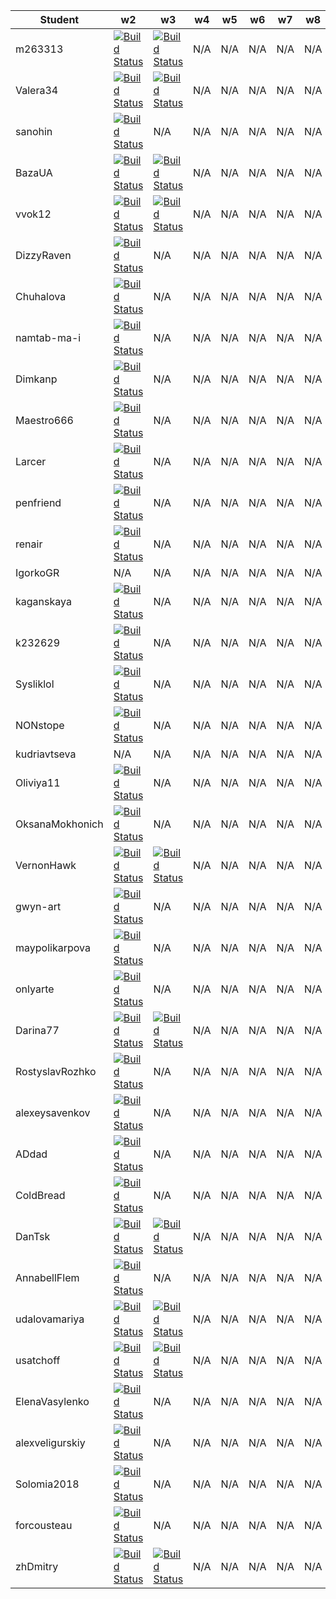 
| Student | w2 | w3 | w4 | w5 | w6 | w7 | w8 | w9 | w10 | w11 |
| --- | --- | --- | --- | --- | --- | --- | --- | --- | --- | --- |
| m263313 | [![Build Status](https://dev.azure.com/ashabinskiy/KmaOoad18/_apis/build/status/assignment-w2-m263313-ci)](vstfs:///Build/Definition/99) | [![Build Status](https://dev.azure.com/ashabinskiy/KmaOoad18/_apis/build/status/assignment-w3-m263313-ci)](vstfs:///Build/Definition/124) | N/A | N/A | N/A | N/A | N/A | N/A | N/A | N/A |
| Valera34 | [![Build Status](https://dev.azure.com/ashabinskiy/KmaOoad18/_apis/build/status/assignment-w2-Valera34-ci)](vstfs:///Build/Definition/116) | [![Build Status](https://dev.azure.com/ashabinskiy/KmaOoad18/_apis/build/status/assignment-w3-Valera34-ci)](vstfs:///Build/Definition/127) | N/A | N/A | N/A | N/A | N/A | N/A | N/A | N/A |
| sanohin | [![Build Status](https://dev.azure.com/ashabinskiy/KmaOoad18/_apis/build/status/assignment-w2-sanohin-ci)](vstfs:///Build/Definition/110) | N/A | N/A | N/A | N/A | N/A | N/A | N/A | N/A | N/A |
| BazaUA | [![Build Status](https://dev.azure.com/ashabinskiy/KmaOoad18/_apis/build/status/assignment-w2-BazaUA-ci)](vstfs:///Build/Definition/85) | [![Build Status](https://dev.azure.com/ashabinskiy/KmaOoad18/_apis/build/status/assignment-w3-BazaUA-ci)](vstfs:///Build/Definition/121) | N/A | N/A | N/A | N/A | N/A | N/A | N/A | N/A |
| vvok12 | [![Build Status](https://dev.azure.com/ashabinskiy/KmaOoad18/_apis/build/status/assignment-w2-vvok12-ci)](vstfs:///Build/Definition/118) | [![Build Status](https://dev.azure.com/ashabinskiy/KmaOoad18/_apis/build/status/assignment-w3-vvok12-ci)](vstfs:///Build/Definition/129) | N/A | N/A | N/A | N/A | N/A | N/A | N/A | N/A |
| DizzyRaven | [![Build Status](https://dev.azure.com/ashabinskiy/KmaOoad18/_apis/build/status/assignment-w2-DizzyRaven-ci)](vstfs:///Build/Definition/91) | N/A | N/A | N/A | N/A | N/A | N/A | N/A | N/A | N/A |
| Chuhalova | [![Build Status](https://dev.azure.com/ashabinskiy/KmaOoad18/_apis/build/status/assignment-w2-Chuhalova-ci)](vstfs:///Build/Definition/86) | N/A | N/A | N/A | N/A | N/A | N/A | N/A | N/A | N/A |
| namtab-ma-i | [![Build Status](https://dev.azure.com/ashabinskiy/KmaOoad18/_apis/build/status/assignment-w2-namtab-ma-i-ci)](vstfs:///Build/Definition/102) | N/A | N/A | N/A | N/A | N/A | N/A | N/A | N/A | N/A |
| Dimkanp | [![Build Status](https://dev.azure.com/ashabinskiy/KmaOoad18/_apis/build/status/assignment-w2-Dimkanp-ci)](vstfs:///Build/Definition/90) | N/A | N/A | N/A | N/A | N/A | N/A | N/A | N/A | N/A |
| Maestro666 | [![Build Status](https://dev.azure.com/ashabinskiy/KmaOoad18/_apis/build/status/assignment-w2-Maestro666-ci)](vstfs:///Build/Definition/100) | N/A | N/A | N/A | N/A | N/A | N/A | N/A | N/A | N/A |
| Larcer | [![Build Status](https://dev.azure.com/ashabinskiy/KmaOoad18/_apis/build/status/assignment-w2-Larcer-ci)](vstfs:///Build/Definition/98) | N/A | N/A | N/A | N/A | N/A | N/A | N/A | N/A | N/A |
| penfriend | [![Build Status](https://dev.azure.com/ashabinskiy/KmaOoad18/_apis/build/status/assignment-w2-penfriend-ci)](vstfs:///Build/Definition/107) | N/A | N/A | N/A | N/A | N/A | N/A | N/A | N/A | N/A |
| renair | [![Build Status](https://dev.azure.com/ashabinskiy/KmaOoad18/_apis/build/status/assignment-w2-renair-ci)](vstfs:///Build/Definition/108) | N/A | N/A | N/A | N/A | N/A | N/A | N/A | N/A | N/A |
| IgorkoGR | N/A | N/A | N/A | N/A | N/A | N/A | N/A | N/A | N/A | N/A |
| kaganskaya | [![Build Status](https://dev.azure.com/ashabinskiy/KmaOoad18/_apis/build/status/assignment-w2-kaganskaya-ci)](vstfs:///Build/Definition/96) | N/A | N/A | N/A | N/A | N/A | N/A | N/A | N/A | N/A |
| k232629 | [![Build Status](https://dev.azure.com/ashabinskiy/KmaOoad18/_apis/build/status/assignment-w2-k232629-ci)](vstfs:///Build/Definition/95) | N/A | N/A | N/A | N/A | N/A | N/A | N/A | N/A | N/A |
| Sysliklol | [![Build Status](https://dev.azure.com/ashabinskiy/KmaOoad18/_apis/build/status/assignment-w2-Sysliklol-ci)](vstfs:///Build/Definition/113) | N/A | N/A | N/A | N/A | N/A | N/A | N/A | N/A | N/A |
| NONstope | [![Build Status](https://dev.azure.com/ashabinskiy/KmaOoad18/_apis/build/status/assignment-w2-NONstope-ci)](vstfs:///Build/Definition/103) | N/A | N/A | N/A | N/A | N/A | N/A | N/A | N/A | N/A |
| kudriavtseva | N/A | N/A | N/A | N/A | N/A | N/A | N/A | N/A | N/A | N/A |
| Oliviya11 | [![Build Status](https://dev.azure.com/ashabinskiy/KmaOoad18/_apis/build/status/assignment-w2-Oliviya11-ci)](vstfs:///Build/Definition/105) | N/A | N/A | N/A | N/A | N/A | N/A | N/A | N/A | N/A |
| OksanaMokhonich | [![Build Status](https://dev.azure.com/ashabinskiy/KmaOoad18/_apis/build/status/assignment-w2-OksanaMokhonich-ci)](vstfs:///Build/Definition/104) | N/A | N/A | N/A | N/A | N/A | N/A | N/A | N/A | N/A |
| VernonHawk | [![Build Status](https://dev.azure.com/ashabinskiy/KmaOoad18/_apis/build/status/assignment-w2-VernonHawk-ci)](vstfs:///Build/Definition/117) | [![Build Status](https://dev.azure.com/ashabinskiy/KmaOoad18/_apis/build/status/assignment-w3-VernonHawk-ci)](vstfs:///Build/Definition/128) | N/A | N/A | N/A | N/A | N/A | N/A | N/A | N/A |
| gwyn-art | [![Build Status](https://dev.azure.com/ashabinskiy/KmaOoad18/_apis/build/status/assignment-w2-gwyn-art-ci)](vstfs:///Build/Definition/94) | N/A | N/A | N/A | N/A | N/A | N/A | N/A | N/A | N/A |
| maypolikarpova | [![Build Status](https://dev.azure.com/ashabinskiy/KmaOoad18/_apis/build/status/assignment-w2-maypolikarpova-ci)](vstfs:///Build/Definition/101) | N/A | N/A | N/A | N/A | N/A | N/A | N/A | N/A | N/A |
| onlyarte | [![Build Status](https://dev.azure.com/ashabinskiy/KmaOoad18/_apis/build/status/assignment-w2-onlyarte-ci)](vstfs:///Build/Definition/106) | N/A | N/A | N/A | N/A | N/A | N/A | N/A | N/A | N/A |
| Darina77 | [![Build Status](https://dev.azure.com/ashabinskiy/KmaOoad18/_apis/build/status/assignment-w2-Darina77-ci)](vstfs:///Build/Definition/89) | [![Build Status](https://dev.azure.com/ashabinskiy/KmaOoad18/_apis/build/status/assignment-w3-Darina77-ci)](vstfs:///Build/Definition/123) | N/A | N/A | N/A | N/A | N/A | N/A | N/A | N/A |
| RostyslavRozhko | [![Build Status](https://dev.azure.com/ashabinskiy/KmaOoad18/_apis/build/status/assignment-w2-RostyslavRozhko-ci)](vstfs:///Build/Definition/109) | N/A | N/A | N/A | N/A | N/A | N/A | N/A | N/A | N/A |
| alexeysavenkov | [![Build Status](https://dev.azure.com/ashabinskiy/KmaOoad18/_apis/build/status/assignment-w2-alexeysavenkov-ci)](vstfs:///Build/Definition/82) | N/A | N/A | N/A | N/A | N/A | N/A | N/A | N/A | N/A |
| ADdad | [![Build Status](https://dev.azure.com/ashabinskiy/KmaOoad18/_apis/build/status/assignment-w2-ADdad-ci)](vstfs:///Build/Definition/81) | N/A | N/A | N/A | N/A | N/A | N/A | N/A | N/A | N/A |
| ColdBread | [![Build Status](https://dev.azure.com/ashabinskiy/KmaOoad18/_apis/build/status/assignment-w2-ColdBread-ci)](vstfs:///Build/Definition/87) | N/A | N/A | N/A | N/A | N/A | N/A | N/A | N/A | N/A |
| DanTsk | [![Build Status](https://dev.azure.com/ashabinskiy/KmaOoad18/_apis/build/status/assignment-w2-DanTsk-ci)](vstfs:///Build/Definition/88) | [![Build Status](https://dev.azure.com/ashabinskiy/KmaOoad18/_apis/build/status/assignment-w3-DanTsk-ci)](vstfs:///Build/Definition/122) | N/A | N/A | N/A | N/A | N/A | N/A | N/A | N/A |
| AnnabellFlem | [![Build Status](https://dev.azure.com/ashabinskiy/KmaOoad18/_apis/build/status/assignment-w2-AnnabellFlem-ci)](vstfs:///Build/Definition/84) | N/A | N/A | N/A | N/A | N/A | N/A | N/A | N/A | N/A |
| udalovamariya | [![Build Status](https://dev.azure.com/ashabinskiy/KmaOoad18/_apis/build/status/assignment-w2-udalovamariya-ci)](vstfs:///Build/Definition/114) | [![Build Status](https://dev.azure.com/ashabinskiy/KmaOoad18/_apis/build/status/assignment-w3-udalovamariya-ci)](vstfs:///Build/Definition/125) | N/A | N/A | N/A | N/A | N/A | N/A | N/A | N/A |
| usatchoff | [![Build Status](https://dev.azure.com/ashabinskiy/KmaOoad18/_apis/build/status/assignment-w2-usatchoff-ci)](vstfs:///Build/Definition/115) | [![Build Status](https://dev.azure.com/ashabinskiy/KmaOoad18/_apis/build/status/assignment-w3-usatchoff-ci)](vstfs:///Build/Definition/126) | N/A | N/A | N/A | N/A | N/A | N/A | N/A | N/A |
| ElenaVasylenko | [![Build Status](https://dev.azure.com/ashabinskiy/KmaOoad18/_apis/build/status/assignment-w2-ElenaVasylenko-ci)](vstfs:///Build/Definition/92) | N/A | N/A | N/A | N/A | N/A | N/A | N/A | N/A | N/A |
| alexveligurskiy | [![Build Status](https://dev.azure.com/ashabinskiy/KmaOoad18/_apis/build/status/assignment-w2-alexveligurskiy-ci)](vstfs:///Build/Definition/83) | N/A | N/A | N/A | N/A | N/A | N/A | N/A | N/A | N/A |
| Solomia2018 | [![Build Status](https://dev.azure.com/ashabinskiy/KmaOoad18/_apis/build/status/assignment-w2-Solomia2018-ci)](vstfs:///Build/Definition/112) | N/A | N/A | N/A | N/A | N/A | N/A | N/A | N/A | N/A |
| forcousteau | [![Build Status](https://dev.azure.com/ashabinskiy/KmaOoad18/_apis/build/status/assignment-w2-forcousteau-ci)](vstfs:///Build/Definition/93) | N/A | N/A | N/A | N/A | N/A | N/A | N/A | N/A | N/A |
| zhDmitry | [![Build Status](https://dev.azure.com/ashabinskiy/KmaOoad18/_apis/build/status/assignment-w2-zhDmitry-ci)](vstfs:///Build/Definition/119) | [![Build Status](https://dev.azure.com/ashabinskiy/KmaOoad18/_apis/build/status/assignment-w3-zhDmitry-ci)](vstfs:///Build/Definition/130) | N/A | N/A | N/A | N/A | N/A | N/A | N/A | N/A |
